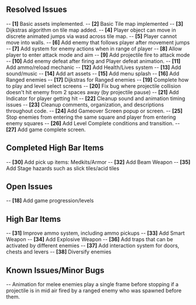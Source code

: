 ## Resolved Issues ##

-- **[1]** Basic assets implemented.
-- **[2]** Basic Tile map implemented
-- **[3]** Dijkstras algorithm on tile map added.
-- **[4]** Player object can move in discrete animated jumps via wasd across tile map.
-- **[5]** Player cannot move into walls.
-- **[6]** Add enemy that follows player after movement jumps
-- **[7]** Add system for enemy actions when in range of player
-- **[8]** Allow player to enter attack mode and aim
-- **[9]** Add projectile fire to attack mode
-- **[10]** Add enemy defeat after firing and Player defeat animation.
-- **[11]** Add ammo/reload mechanic
-- **[12]** Add Health/Lives system
-- **[13]** Add sound/music
-- **[14]** Add art assets
-- **[15]** Add menu splash
-- **[16]** Add Ranged enemies
-- **[17]** Dijkstras for Ranged enemies
-- **[19]** Complete how to play and level select screens
-- **[20]** Fix bug where projectile collision doesn't hit enemy from 2 spaces away (by projectile pause)
-- **[21]** Add Indicator for player getting hit
-- **[22]** Cleanup sound and animation timing issues
-- **[23]** Cleanup comments, organization, and descriptions throughout code.
-- **[24]** Add Gameover Screen popup or screen.
-- **[25]** Stop enemies from entering the same square and player from entering enemy squares
-- **[26]** Add Level Complete conditions and transition.
-- **[27]** Add game complete screen.

## Completed High Bar Items ##
-- **[30]** Add pick up items: Medkits/Armor
-- **[32]** Add Beam Weapon
-- **[35]** Add Stage hazards such as slick tiles/acid tiles

## Open Issues ##

-- **[18]** Add game progression/levels

## High Bar Items ##
-- **[31]** Improve ammo system, including ammo pickups
-- **[33]** Add Smart Weapon
-- **[34]** Add Explosive Weapon
-- **[36]** Add traps that can be activated by different enemies
-- **[37]** Add interaction system for doors, chests and levers
-- **[38]** Diversify enemies

## Known Issues/Minor Bugs ##
-- Animation for melee enemies play a single frame before stopping if a projectile is in mid air fired by a ranged enemy
who was spawned before them.